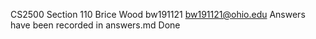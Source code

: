 CS2500 Section 110
Brice Wood
bw191121
bw191121@ohio.edu
Answers have been recorded in answers.md
Done
